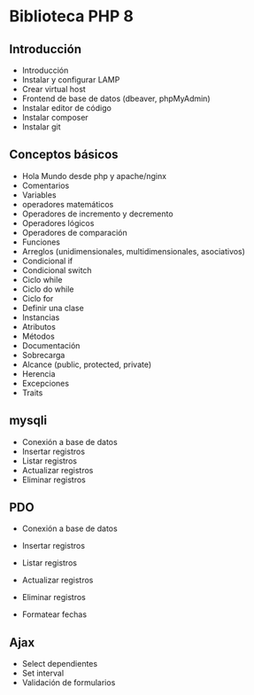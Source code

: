 # Biblioteca PHP 8

## Introducción

- Introducción
- Instalar y configurar LAMP
- Crear virtual host
- Frontend de base de datos (dbeaver, phpMyAdmin)
- Instalar editor de código
- Instalar composer
- Instalar git

## Conceptos básicos
- Hola Mundo desde php y apache/nginx
- Comentarios
- Variables
- operadores matemáticos
- Operadores de incremento y decremento
- Operadores lógicos
- Operadores de comparación
- Funciones
- Arreglos (unidimensionales, multidimensionales, asociativos)
- Condicional if
- Condicional switch
- Ciclo while
- Ciclo do while
- Ciclo for
- Definir una clase
- Instancias
- Atributos
- Métodos
- Documentación
- Sobrecarga
- Alcance (public, protected, private)
- Herencia
- Excepciones
- Traits

## mysqli
- Conexión a base de datos
- Insertar registros
- Listar registros
- Actualizar registros
- Eliminar registros

## PDO
- Conexión a base de datos
- Insertar registros
- Listar registros
- Actualizar registros
- Eliminar registros

- Formatear fechas

## Ajax
- Select dependientes
- Set interval
- Validación de formularios